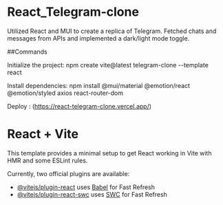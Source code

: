 # React_Telegram-clone

Utilized React and MUI to create a replica of Telegram. Fetched chats and messages from APIs and implemented a dark/light mode toggle.

##Commands

Initialize the project: 
npm create vite@latest telegram-clone --template react

Install dependencies:
npm install @mui/material @emotion/react @emotion/styled axios react-router-dom

Deploy :  (https://react-telegram-clone.vercel.app/)

# React + Vite

This template provides a minimal setup to get React working in Vite with HMR and some ESLint rules.

Currently, two official plugins are available:

- [@vitejs/plugin-react](https://github.com/vitejs/vite-plugin-react/blob/main/packages/plugin-react/README.md) uses [Babel](https://babeljs.io/) for Fast Refresh
- [@vitejs/plugin-react-swc](https://github.com/vitejs/vite-plugin-react-swc) uses [SWC](https://swc.rs/) for Fast Refresh

